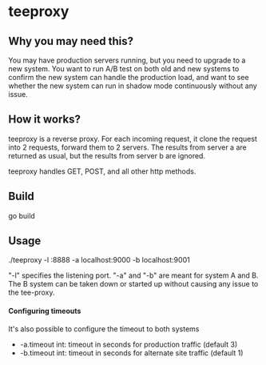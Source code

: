 teeproxy
=========

Why you may need this?
----------------------
You may have production servers running, but you need to upgrade to a new system. You want to run A/B test on both old and new systems to confirm the new system can handle the production load, and want to see whether the new system can run in shadow mode continuously without any issue.

How it works?
-------------
teeproxy is a reverse proxy. For each incoming request, it clone the request into 2 requests, forward them to 2 servers. The results from server a are returned as usual, but the results from server b are ignored.

teeproxy handles GET, POST, and all other http methods.

Build
-------------
go build

Usage
-------------
 ./teeproxy -l :8888 -a localhost:9000 -b localhost:9001

 "-l" specifies the listening port. "-a" and "-b" are meant for system A and B. The B system can be taken down or started up without causing any issue to the tee-proxy.

#### Configuring timeouts ####
It's also possible to configure the timeout to both systems
*  -a.timeout int: timeout in seconds for production traffic (default 3)
*  -b.timeout int: timeout in seconds for alternate site traffic (default 1)
